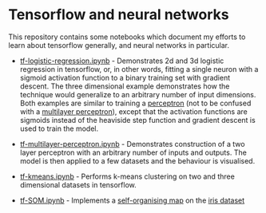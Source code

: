 # Tensorflow and neural networks

This repository contains some notebooks which document my efforts to learn about tensorflow generally, and neural networks in particular.

* [tf-logistic-regression.ipynb](tf-logistic-regression.ipynb) - Demonstrates 2d and 3d logistic regression in tensorflow, or, in other words, fitting a single neuron with a sigmoid activation function to a binary training set with gradient descent. The three dimensional example demonstrates how the technique would generalize to an arbitrary number of input dimensions. Both examples are similar to training a [perceptron](https://en.wikipedia.org/wiki/Perceptron) (not to be confused with a [multilayer perceptron](https://en.wikipedia.org/wiki/Multilayer_perceptron)), except that the activation functions are sigmoids instead of the heaviside step function and gradient descent is used to train the model. 

* [tf-multilayer-perceptron.ipynb](tf-multilayer-perceptron.ipynb) - Demonstrates construction of a two layer perceptron with an arbitrary number of inputs and outputs. The model is then applied to a few datasets and the behaviour is visualised.

* [tf-kmeans.ipynb](tf-kmeans.ipynb) - Performs k-means clustering on two and three dimensional datasets in tensorflow.

* [tf-SOM.ipynb](tf-SOM.ipynb) - Implements a [self-organising map](https://en.wikipedia.org/wiki/Self-organizing_map) on the [iris dataset](https://en.wikipedia.org/wiki/Iris_flower_data_set)
